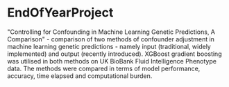 # EndOfYearProject
"Controlling for Confounding in Machine Learning Genetic Predictions, A Comparison" - comparison of two methods of confounder adjustment in machine learning genetic predictions - namely input (traditional, widely implemented) and output (recently introduced). XGBoost gradient boosting was utilised in both methods on UK BioBank Fluid Intelligence Phenotype data. The methods were compared in terms of model performance, accuracy, time elapsed and computational burden.

